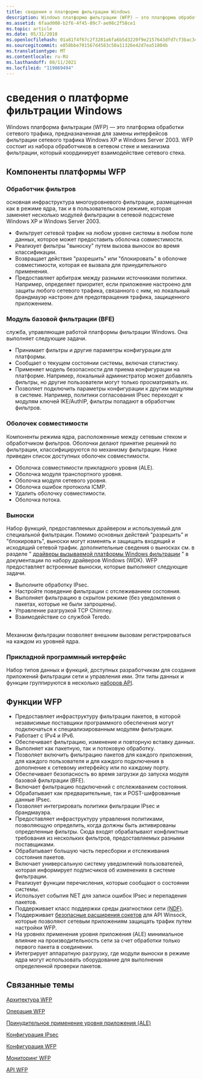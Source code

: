 ```yaml
---
title: сведения о платформе фильтрации Windows
description: Windows платформа фильтрации (WFP) — это платформа обработки сетевого трафика, предназначенная для замены интерфейсов фильтрации сетевого трафика Windows XP и Windows Server 2003.
ms.assetid: 6faad008-b2f6-4f45-89c7-ae98c2f58ce1
ms.topic: article
ms.date: 05/31/2018
ms.openlocfilehash: 01a81f4f67c2f3281a6fa6b5d3220f9e2157643dfd7cf3bac34ea55743024946
ms.sourcegitcommit: e858bbe701567d4583c50a11326e42d7ea51804b
ms.translationtype: MT
ms.contentlocale: ru-RU
ms.lasthandoff: 08/11/2021
ms.locfileid: "119069494"
---
```

# <a name="about-windows-filtering-platform"></a>сведения о платформе фильтрации Windows

Windows платформа фильтрации (WFP) — это платформа обработки сетевого трафика, предназначенная для замены интерфейсов фильтрации сетевого трафика Windows XP и Windows Server 2003. WFP состоит из набора обработчиков в сетевом стеке и механизма фильтрации, который координирует взаимодействие сетевого стека.

## <a name="the-wfp-components"></a>Компоненты платформы WFP

### <a name="filter-engine"></a>Обработчик фильтров

основная инфраструктура многоуровневого фильтрации, размещенная как в режиме ядра, так и в пользовательском режиме, которая заменяет несколько модулей фильтрации в сетевой подсистеме Windows XP и Windows Server 2003.

-   Фильтрует сетевой трафик на любом уровне системы в любом поле данных, которое может предоставить оболочка совместимости.
-   Реализует фильтры "выноску" путем вызова выносок во время классификации.
-   Возвращает действия "разрешить" или "блокировать" в оболочке совместимости, которая ее вызвала для принудительного применения.
-   Предоставляет арбитраж между разными источниками политики. Например, определяет приоритет, если приложение настроено для защиты любого сетевого трафика, связанного с ним, но локальный брандмауэр настроен для предотвращения трафика, защищенного приложением.<br/>

### <a name="base-filtering-engine-bfe"></a>Модуль базовой фильтрации (BFE)

служба, управляющая работой платформы фильтрации Windows. Она выполняет следующие задачи.

-   Принимает фильтры и другие параметры конфигурации для платформы.
-   Сообщает о текущем состоянии системы, включая статистику.
-   Применяет модель безопасности для приема конфигурации на платформе. Например, локальный администратор может добавлять фильтры, но другие пользователи могут только просматривать их.<br/>
-   Позволяет подключить параметры конфигурации к другим модулям в системе. Например, политики согласования IPsec переходят к модулям ключей IKE/AuthIP, фильтры попадают в обработчик фильтров.<br/>

### <a name="shims"></a>Оболочек совместимости

Компоненты режима ядра, расположенные между сетевым стеком и обработчиком фильтров. Оболочки делают принятие решений по фильтрации, классифицируются по механизму фильтрации. Ниже приведен список доступных оболочек совместимости.

-   Оболочка совместимости прикладного уровня (ALE).
-   Оболочка модуля транспортного уровня.
-   Оболочка модуля сетевого уровня.
-   Оболочка ошибок протокола ICMP.
-   Удалить оболочку совместимости.
-   Оболочка потока.

### <a name="callouts"></a>Выноски

Набор функций, предоставляемых драйвером и используемый для специальной фильтрации. Помимо основных действий "разрешить" и "блокировать", выноски могут изменять и защищать входящий и исходящий сетевой трафик. дополнительные сведения о выносках см. в разделе " [драйверы вызываемой платформы Windows фильтрации](/windows-hardware/drivers/network/windows-filtering-platform-callout-drivers2) " в документации по набору драйверов Windows (WDK). WFP предоставляет встроенные выноски, которые выполняют следующие задачи.<br/>

-   Выполните обработку IPsec.
-   Настройте поведение фильтрации с отслеживанием состояния.
-   Выполняет фильтрацию в скрытом режиме (без уведомления о пакетах, которые не были запрошены).
-   Управление разгрузкой TCP Chimney.
-   Взаимодействие со службой Teredo.

<br/> Механизм фильтрации позволяет внешним вызовам регистрироваться на каждом из уровней ядра.<br/>

### <a name="application-programming-interface"></a>Прикладной программный интерфейс

Набор типов данных и функций, доступных разработчикам для создания приложений фильтрации сети и управления ими. Эти типы данных и функции группируются в несколько [наборов API](api-sets.md).

## <a name="wfp-features"></a>Функции WFP

-   Предоставляет инфраструктуру фильтрации пакетов, в которой независимые поставщики программного обеспечения могут подключаться к специализированным модулям фильтрации.
-   Работает с IPv4 и IPv6.
-   Обеспечивает фильтрацию, изменение и повторную вставку данных.
-   Выполняет как пакетную, так и потоковую обработку.
-   Позволяет включить фильтрацию пакетов для каждого приложения, для каждого пользователя и для каждого подключения в дополнение к сетевому интерфейсу или по каждому порту.
-   Обеспечивает безопасность во время загрузки до запуска модуля базовой фильтрации (BFE).
-   Включает фильтрацию подключений с отслеживанием состояния.
-   Обрабатывает как предварительные, так и POST-шифрованные данные IPsec.
-   Позволяет интегрировать политики фильтрации IPsec и брандмауэра.
-   Предоставляет инфраструктуру управления политиками, позволяющую определить, когда должны быть активированы определенные фильтры. Сюда входят обрабатывают конфликтные требования из нескольких фильтров, предоставляемых разными поставщиками.
-   Обрабатывает большую часть пересборки и отслеживания состояния пакетов.
-   Включает универсальную систему уведомлений пользователей, которая информирует подписчиков об изменениях в системе фильтрации.
-   Реализует функции перечисления, которые сообщают о состоянии системы.
-   Использует события NET для записи ошибок IPsec и перепадения пакетов.
-   Поддерживает класс поддержки среды диагностики сети [(NDF)](/windows/desktop/NDF/extensible-helper-classes).
-   Поддерживает [безопасные расширения сокетов](/windows/desktop/WinSock/winsock-secure-socket-extensions) для API Winsock, которые позволяют сетевым приложениям защищать трафик путем настройки WFP.
-   На уровнях применения уровня приложения (ALE) минимальное влияние на производительность сети за счет обработки только первого пакета в соединении.
-   Интегрирует аппаратную разгрузку, где модули выноски в режиме ядра могут использовать оборудование для выполнения определенной проверки пакетов.

## <a name="related-topics"></a>Связанные темы

<dl> <dt>

[Архитектура WFP](windows-filtering-platform-architecture-overview.md)
</dt> <dt>

[Операция WFP](basic-operation.md)
</dt> <dt>

[Принудительное применение уровня приложения (ALE)](application-layer-enforcement--ale-.md)
</dt> <dt>

[Конфигурация IPsec](ipsec-configuration.md)
</dt> <dt>

[Конфигурация WFP](wfp-configuration.md)
</dt> <dt>

[Мониторинг WFP](wfp-monitoring.md)
</dt> <dt>

[API WFP](api-sets.md)
</dt> </dl>

 

